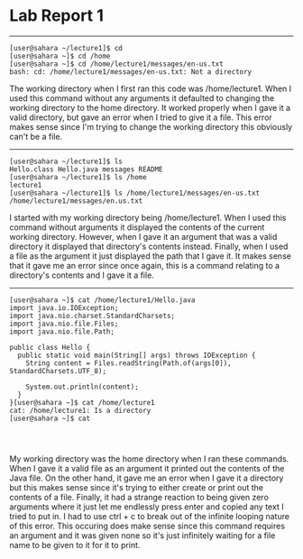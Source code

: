 # Lab Report 1
---
```
[user@sahara ~/lecture1]$ cd
[user@sahara ~]$ cd /home
[user@sahara ~]$ cd /home/lecture1/messages/en-us.txt
bash: cd: /home/lecture1/messages/en-us.txt: Not a directory
```

The working directory when I first ran this code was /home/lecture1. When I used this command without any arguments it defaulted to changing the working directory to the home directory. It worked properly when I gave it a valid directory, but gave an error when I tried to give it a file. This error makes sense since I'm trying to change the working directory this obviously can't be a file.

---
```
[user@sahara ~/lecture1]$ ls
Hello.class Hello.java messages README
[user@sahara ~/lecture1]$ ls /home
lecture1
[user@sahara ~/lecture1]$ ls /home/lecture1/messages/en-us.txt
/home/lecture1/messages/en.us.txt
```

I started with my working directory being /home/lecture1. When I used this command without arguments it displayed the contents of the current working directory. However, when I gave it an argument that was a valid directory it displayed that directory's contents instead. Finally, when I used a file as the argument it just displayed the path that I gave it. It makes sense that it gave me an error since once again, this is a command relating to a directory's contents and I gave it a file.

---
```
[user@sahara ~]$ cat /home/lecture1/Hello.java
import java.io.IOException;
import java.nio.charset.StandardCharsets;
import java.nio.file.Files;
import java.nio.file.Path;

public class Hello {
  public static void main(String[] args) throws IOException {
    String content = Files.readString(Path.of(args[0]), StandardCharsets.UTF_8);

    System.out.println(content);
  }
}[user@sahara ~]$ cat /home/lecture1
cat: /home/lecture1: Is a directory
[user@sahara ~]$ cat




```

My working directory was the home directory when I ran these commands. When I gave it a valid file as an argument it printed out the contents of the Java file. On the other hand, it gave me an error when I gave it a directory but this makes sense since it's trying to either create or print out the contents of a file. Finally, it had a strange reaction to being given zero arguments where it just let me endlessly press enter and copied any text I tried to put in. I had to use ctrl + c to break out of the infinite looping nature of this error. This occuring does make sense since this command requires an argument and it was given none so it's just infinitely waiting for a file name to be given to it for it to print. 
